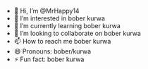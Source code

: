- 👋 Hi, I’m @MrHappy14
- 👀 I’m interested in bober kurwa
- 🌱 I’m currently learning bober kurwa
- 💞️ I’m looking to collaborate on bober kurwa
- 📫 How to reach me bober kurwa
- 😄 Pronouns: bober/kurwa
- ⚡ Fun fact: bober kurwa
